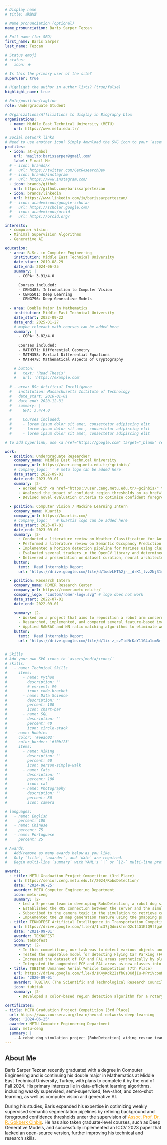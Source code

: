 ```yaml
---
# Display name
# title: 吳健雄

# Name pronunciation (optional)
name_pronunciation: Baris Sarper Tezcan

# Full name (for SEO)
first_name: Baris Sarper
last_name: Tezcan

# Status emoji
# status:
#   icon: ☕️

# Is this the primary user of the site?
superuser: true

# Highlight the author in author lists? (true/false)
highlight_name: true

# Role/position/tagline
role: Undergraduate Student

# Organizations/Affiliations to display in Biography blox
organizations:
  - name: Middle East Technical University (METU)
    url: https://www.metu.edu.tr/

# Social network links
# Need to use another icon? Simply download the SVG icon to your `assets/media/icons/` folder.
profiles:
  - icon: at-symbol
    url: 'mailto:barissarper@gmail.com'
    label: E-mail Me
  # - icon: brands/x
  #   url: https://twitter.com/GetResearchDev
  # - icon: brands/instagram
  #   url: https://www.instagram.com/
  - icon: brands/github
    url: https://github.com/barissarpertezcan
  - icon: brands/linkedin
    url: https://www.linkedin.com/in/barissarpertezcan/
  # - icon: academicons/google-scholar
  #   url: https://scholar.google.com/
  # - icon: academicons/orcid
  #   url: https://orcid.org/

interests:
  - Computer Vision
  - Minimal Supervision Algorithms
  - Generative AI

education:
  - area: B.Sc. in Computer Engineering  
    institution: Middle East Technical University
    date_start: 2019-08-29
    date_end: 2024-06-25
    summary: |
      - CGPA: 3.91/4.0

      Courses included:
      - CENG483: Introduction to Computer Vision
      - CENG501: Deep Learning
      - CENG796: Deep Generative Models
      
  - area: Double Major in Mathematics
    institution: Middle East Technical University
    date_start: 2022-09-22
    date_end: 2025-01-27
    # maybe relevant math courses can be added here
    summary: |
      - CGPA: 3.82/4.0
      
      Courses included:
      - MATH371: Differential Geometry
      - MATH358: Partial Differential Equations
      - MATH478: Mathematical Aspects of Cryptography

    # button:
    #   text: 'Read Thesis'
    #   url: 'https://example.com'
 
  # - area: BSc Artificial Intelligence
  #   institution: Massachusetts Institute of Technology
  #   date_start: 2016-01-01
  #   date_end: 2020-12-31
  #   summary: |
  #     GPA: 3.4/4.0
      
  #     Courses included:
  #     - lorem ipsum dolor sit amet, consectetur adipiscing elit
  #     - lorem ipsum dolor sit amet, consectetur adipiscing elit
  #     - lorem ipsum dolor sit amet, consectetur adipiscing elit

# to add hyperlink, use <a href="https://google.com" target="_blank" rel="noopener noreferrer">selam</a>

work:
  - position: Undergraduate Researcher
    company_name: Middle East Technical University
    company_url: https://user.ceng.metu.edu.tr/~gcinbis/
    # company_logo: '' # metu logo can be added here
    date_start: 2022-09-01
    date_end: 2023-09-01
    summary: |2-
      - Worked with <a href="https://user.ceng.metu.edu.tr/~gcinbis/" target="_blank" rel="noopener noreferrer">R. Gokberk Cinbis</a> on weakly supervised semantic segmentation (WSSS) using the PASCAL VOC 2012 dataset, employing only image-level labels as weak supervision.
      - Analyzed the impact of confident region thresholds on <a href="https://arxiv.org/abs/1803.10464" target="_blank" rel="noopener noreferrer">AffinityNet</a> performance, showing that threshold selection directly influences pseudo-label quality and overall WSSS pipeline effectiveness.
      - Devised novel evaluation criteria to optimize confident foreground and background thresholds, improving the quality of pseudo labels and addressing an important gap in existing research papers.

  - position: Computer Vision / Machine Learning Intern
    company_name: Kuartis
    company_url: https://kuartis.com/
    # company_logo: '' # kuartis logo can be added here
    date_start: 2023-07-01
    date_end: 2023-09-01
    summary: |2-
      - Conducted a literature review on Weather Classification for Autonomous Driving. Collected data for various weather conditions, applied the CLAHE filter to images, and divided them into patches. Adopted model architectures for multi-frame input, trained, and tested several image classification models.
      - Performed a literature review on Semantic Occupancy Prediction. Presented a report summarizing state-of-the-art architectures, loss functions, and datasets.
      - Implemented a horizon detection pipeline for Marines using classical vision methods. Utilized the Canny edge detector to extract edges at different scales, fused the extracted edge maps, fitted horizon lines on the fused maps using the Hough Line Transform, and eliminated outliers with RANSAC.
      - Evaluated several trackers in the OpenCV library and determined that the CSRT Tracker is the most accurate while achieving real-time performance.
      - Delivered a presentation on dataset curation, neural architecture search (NAS), and hyperparameter optimization.
    button:
      text: 'Read Internship Report'
      url: 'https://drive.google.com/file/d/1wdvLHTA2j-__drK1_lvz2Nj314IBsXiC/view?usp=drive_link'

  - position: Research Intern
    company_name: ROMER Research Center
    company_url: https://romer.metu.edu.tr/
    company_logo: "custom/romer-logo.svg" # logo does not work
    date_start: 2022-07-01
    date_end: 2022-09-01

    summary: |2-
      - Worked on a project that aims to reposition a robot arm concerning the position, orientation, and alignment of a captured image of an object, ensuring it appears as though the arm never moved.
      - Researched, implemented, and compared several feature-based image-matching algorithms, including SIFT, SURF, FAST, ORB, and the <a href="https://arxiv.org/abs/1911.11763" target="_blank" rel="noopener noreferrer">SuperGlue model</a>, for accurate image alignment.
      - Applied RANSAC and NN ratio matching algorithms to eliminate weak matches, enhancing the robustness of the image-matching process.
    button:
      text: 'Read Internship Report'
      url: 'https://drive.google.com/file/d/1ix-z_szTtdNrKaY11G4a1cmBrfSwGbCW/view?usp=drive_link'


# Skills
# Add your own SVG icons to `assets/media/icons/`
# skills:
#   - name: Technical Skills
#     items:
#       - name: Python
#         description: ''
#         # percent: 80
#         icon: code-bracket
#       - name: Data Science
#         description: ''
#         percent: 100
#         icon: chart-bar
#       - name: SQL
#         description: ''
#         percent: 40
#         icon: circle-stack
#   - name: Hobbies
#     color: '#eeac02'
#     color_border: '#f0bf23'
#     items:
#       - name: Hiking
#         description: ''
#         percent: 60
#         icon: person-simple-walk
#       - name: Cats
#         description: ''
#         percent: 100
#         icon: cat
#       - name: Photography
#         description: ''
#         percent: 80
#         icon: camera

# languages:
#   - name: English
#     percent: 100
#   - name: Chinese
#     percent: 75
#   - name: Portuguese
#     percent: 25

# Awards.
#   Add/remove as many awards below as you like.
#   Only `title`, `awarder`, and `date` are required.
#   Begin multi-line `summary` with YAML's `|` or `|2-` multi-line prefix and indent 2 spaces below.

awards:
  - title: METU Graduation Project Competition (3rd Place)
    url: https://senior.ceng.metu.edu.tr/2024/RoboDetection/
    date: '2024-06-25'
    awarder: METU Computer Engineering Department
    icon: metu-ceng
    summary: |2-
      - Led a 5-person team in developing RoboDetection, a robot dog simulation project designed to aid rescue teams in disaster zones. The system, controlled via a remote web interface, autonomously detects and tracks individuals while generating a real-time 2D map of the environment.
      - Established the ROS connection between the server and the simulation environment using Husarnet VPN, enabling remote movement commands to be sent to the robot dog via a web interface.
      - Subscribed to the camera topic in the simulation to retrieve camera data and prepared it for transmission to the web interface for real-time monitoring.
      - Implemented the 2D map generation feature using the gmapping package in ROS, allowing the robot dog to create a real-time map of its environment.
  - title: TEKNOFEST Artificial Intelligence in Transportation Competition (2nd Place)
    url: https://drive.google.com/file/d/1nc37jQdmikfnnQ2c14G1KtQ9ffgaG-Mj/view
    date: '2021-09-01'
    awarder: TEKNOFEST
    icon: teknofest
    summary: |2-
      - In this competition, our task was to detect various objects and areas from UAV footage, including vehicles (automobiles, trucks, motorbikes, buses, etc.), pedestrians, as well as specialized zones like Flying Car Parking (FCP) areas and Flying Ambulance Landing (FAL) areas.
      - Tested the SuperGlue model for detecting Flying Car Parking (FCP) and Flying Ambulance Landing (FAL) areas but found that the model underperformed due to the lack of distinctive features in these areas.
      - Increased the dataset of FCP and FAL areas synthetically by placing these regions in varied backgrounds and applying color and shape augmentations using "flip" (Synthetic Image Generator).
      - Integrated the augmented FCP and FAL areas as new classes into the YOLOR-D6 model, significantly improving detection performance with satisfying results.
  - title: TUBITAK Unmanned Aerial Vehicle Competition (7th Place)
    url: https://drive.google.com/file/d/1K4yKdk2IsfbGsOKdjIu-MPriVcouM4ma/view?usp=sharing
    date: '2020-09-01'
    awarder: TUBITAK (The Scientific and Technological Research Council of Turkey)
    icon: tubitak
    summary: |2-
      - Developed a color-based region detection algorithm for a rotary-wing UAV, enabling it to autonomously fly along a specified route, locate fire and water-intake areas through image processing, and extinguish the fire by releasing water.

certificates:
- title: METU Graduation Project Competition (3rd Place)
  url: https://www.coursera.org/learn/neural-networks-deep-learning
  date: '2024-06-25'
  awarder: METU Computer Engineering Department
  icon: metu-ceng
  summary: |
    - A robot dog simulation project (RoboDetection) aiding rescue teams in disaster zones. Controlled via a remote web interface, it can detect and track people while generating real-time 2D maps of the environment.
---
```


## About Me

Baris Sarper Tezcan recently graduated with a degree in Computer Engineering and is continuing his double major in Mathematics at Middle East Technical University, Turkey, with plans to complete it by the end of Fall 2024. His primary interests lie in data-efficient learning algorithms, including weakly supervised, semi-supervised, few-shot, and zero-shot learning, as well as computer vision and generative AI.

During his studies, Baris expanded his expertise in optimizing weakly supervised semantic segmentation pipelines by refining background and foreground confidence thresholds under the supervision of <a href="https://user.ceng.metu.edu.tr/~gcinbis/" style="color: orange;">Assoc. Prof. Dr. R. Gokberk Cinbis</a>. He has also taken graduate-level courses, such as Deep Generative Models, and successfully implemented an ICCV 2023 paper that lacked an open-source version, further improving his technical and research skills.
